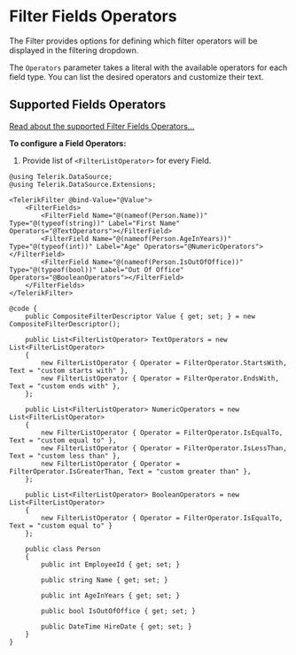 
# Filter Fields Operators
The Filter provides options for defining which filter operators will be displayed in the filtering dropdown.

The `Operators` parameter takes a literal with the available operators for each field type. You can list the desired operators and customize their text.

## Supported Fields Operators

[Read about the supported Filter Fields Operators...](slug:common-features-filter-operators)

**To configure a Field Operators:**

1. Provide list of `<FilterListOperator>` for every Field.

````RAZOR
@using Telerik.DataSource;
@using Telerik.DataSource.Extensions;

<TelerikFilter @bind-Value="@Value">
    <FilterFields>
        <FilterField Name="@(nameof(Person.Name))" Type="@(typeof(string))" Label="First Name" Operators="@TextOperators"></FilterField>
        <FilterField Name="@(nameof(Person.AgeInYears))" Type="@(typeof(int))" Label="Age" Operators="@NumericOperators"></FilterField>
        <FilterField Name="@(nameof(Person.IsOutOfOffice))" Type="@(typeof(bool))" Label="Out Of Office" Operators="@BooleanOperators"></FilterField>
    </FilterFields>
</TelerikFilter>

@code {
    public CompositeFilterDescriptor Value { get; set; } = new CompositeFilterDescriptor();

    public List<FilterListOperator> TextOperators = new List<FilterListOperator>
    {
        new FilterListOperator { Operator = FilterOperator.StartsWith, Text = "custom starts with" },
        new FilterListOperator { Operator = FilterOperator.EndsWith, Text = "custom ends with" },
    };

    public List<FilterListOperator> NumericOperators = new List<FilterListOperator>
    {
        new FilterListOperator { Operator = FilterOperator.IsEqualTo, Text = "custom equal to" },
        new FilterListOperator { Operator = FilterOperator.IsLessThan, Text = "custom less than" },
        new FilterListOperator { Operator = FilterOperator.IsGreaterThan, Text = "custom greater than" },
    };

    public List<FilterListOperator> BooleanOperators = new List<FilterListOperator>
    {
        new FilterListOperator { Operator = FilterOperator.IsEqualTo, Text = "custom equal to" }
    };

    public class Person
    {
        public int EmployeeId { get; set; }

        public string Name { get; set; }

        public int AgeInYears { get; set; }

        public bool IsOutOfOffice { get; set; }

        public DateTime HireDate { get; set; }
    }
}
````